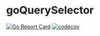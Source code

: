 # goQuerySelector
[![Go Report Card](https://goreportcard.com/badge/github.com/kertox662/go-query-selector)](https://goreportcard.com/report/github.com/kertox662/go-query-selector)
[![codecov](https://codecov.io/gh/kertox662/go-query-selector/branch/master/graph/badge.svg)](https://codecov.io/gh/kertox662/go-query-selector)
